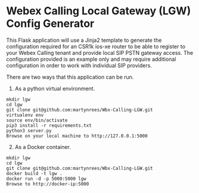 # Webex Calling Local Gateway (LGW) Config Generator

This Flask application will use a Jinja2 template to generate the configuration required for an CSR1k ios-xe router to be able to register to your Webex Calling tenant and provide local SIP PSTN gateway access.
The configuration provided is an example only and may require additional configuration in order to work with individual SIP providers.

There are two ways that this application can be run.
1. As a python virtual environment.
```
mkdir lgw
cd lgw
git clone git@github.com:martynrees/Wbx-Calling-LGW.git
virtualenv env
source env/bin/activate
pip3 install -r requirements.txt
python3 server.py
Browse on your local machine to http://127.0.0.1:5000
```
2. As a Docker container.
```
mkdir lgw
cd lgw
git clone git@github.com:martynrees/Wbx-Calling-LGW.git
docker build -t lgw .
docker run -d -p 5000:5000 lgw
Browse to http://docker-ip:5000 
```
